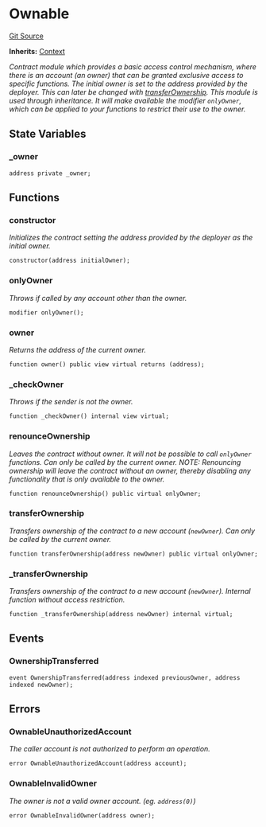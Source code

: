 # Ownable
[Git Source](https://github.com/metacontract/mc/blob/7db22f6d7abc05705d21c7601fb406ca49c18557/src/devkit/Flattened.sol)

**Inherits:**
[Context](abstract.Context.md)

*Contract module which provides a basic access control mechanism, where
there is an account (an owner) that can be granted exclusive access to
specific functions.
The initial owner is set to the address provided by the deployer. This can
later be changed with [transferOwnership](abstract.Ownable.md#transferownership).
This module is used through inheritance. It will make available the modifier
`onlyOwner`, which can be applied to your functions to restrict their use to
the owner.*


## State Variables
### _owner

```solidity
address private _owner;
```


## Functions
### constructor

*Initializes the contract setting the address provided by the deployer as the initial owner.*


```solidity
constructor(address initialOwner);
```

### onlyOwner

*Throws if called by any account other than the owner.*


```solidity
modifier onlyOwner();
```

### owner

*Returns the address of the current owner.*


```solidity
function owner() public view virtual returns (address);
```

### _checkOwner

*Throws if the sender is not the owner.*


```solidity
function _checkOwner() internal view virtual;
```

### renounceOwnership

*Leaves the contract without owner. It will not be possible to call
`onlyOwner` functions. Can only be called by the current owner.
NOTE: Renouncing ownership will leave the contract without an owner,
thereby disabling any functionality that is only available to the owner.*


```solidity
function renounceOwnership() public virtual onlyOwner;
```

### transferOwnership

*Transfers ownership of the contract to a new account (`newOwner`).
Can only be called by the current owner.*


```solidity
function transferOwnership(address newOwner) public virtual onlyOwner;
```

### _transferOwnership

*Transfers ownership of the contract to a new account (`newOwner`).
Internal function without access restriction.*


```solidity
function _transferOwnership(address newOwner) internal virtual;
```

## Events
### OwnershipTransferred

```solidity
event OwnershipTransferred(address indexed previousOwner, address indexed newOwner);
```

## Errors
### OwnableUnauthorizedAccount
*The caller account is not authorized to perform an operation.*


```solidity
error OwnableUnauthorizedAccount(address account);
```

### OwnableInvalidOwner
*The owner is not a valid owner account. (eg. `address(0)`)*


```solidity
error OwnableInvalidOwner(address owner);
```


